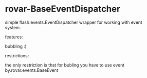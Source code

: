 rovar-BaseEventDispatcher
=========================
simple flash.events.EventDispatcher wrapper for working with event system.

features: 

bubbling :)

restrictions: 

the only restriction is that for bubling you have to use event by.rovar.events.BaseEvent
